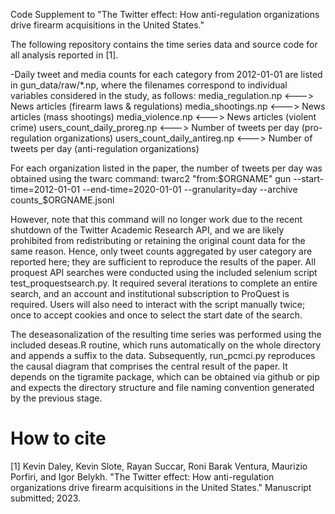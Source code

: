 Code Supplement to "The Twitter effect: How anti-regulation organizations drive firearm acquisitions in the United States."

The following repository contains the time series data and source code for all analysis reported in [1]. 

-Daily tweet and media counts for each category from 2012-01-01 are listed in gun_data/raw/\*.np, where the filenames correspond to individual variables considered in the study, as follows:
 media_regulation.np <---> News articles (firearm laws & regulations)
 media_shootings.np <---> News articles (mass shootings)
 media_violence.np <---> News articles (violent crime)
 users_count_daily_proreg.np <---> Number of tweets per day (pro-regulation organizations)
 users_count_daily_antireg.np <---> Number of tweets per day (anti-regulation organizations)
 
For each organization listed in the paper, the number of tweets per day was obtained using the twarc command:
twarc2 "from:$ORGNAME" gun --start-time=2012-01-01 --end-time=2020-01-01 --granularity=day --archive counts_$ORGNAME.jsonl

However, note that this command will no longer work due to the recent shutdown of the Twitter Academic Research API, and we are likely prohibited from redistributing or retaining the original count data for the same reason.  Hence, only tweet counts aggregated by user category are reported here; they are sufficient to reproduce the results of the paper.  All proquest API searches were conducted using the included selenium script test_proquestsearch.py.  It required several iterations to complete an entire search, and an account and institutional subscription to ProQuest is required.  Users will also need to interact with the script manually twice; once to accept cookies and once to select the start date of the search.

The deseasonalization of the resulting time series was performed using the included deseas.R routine, which runs automatically on the whole directory and appends a suffix to the data. Subsequently, run_pcmci.py reproduces the causal diagram that comprises the central result of the paper.  It depends on the tigramite package, which can be obtained via github or pip and expects the directory structure and file naming convention generated by the previous stage.

# How to cite


[1] Kevin Daley, Kevin Slote, Rayan Succar, Roni Barak Ventura, Maurizio Porfiri, and Igor Belykh.  "The Twitter effect: How anti-regulation organizations drive firearm acquisitions in the United States."  Manuscript submitted; 2023. 
